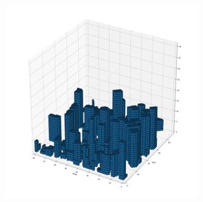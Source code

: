 ![image](https://github.com/rongrong1314/path_planning_algorithm_train/blob/master/images/voxel_map.png)
